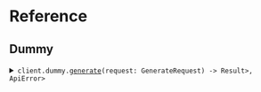 # Reference
## Dummy
<details><summary><code>client.dummy.<a href="/src/api/resources/dummy/client.rs">generate</a>(request: GenerateRequest) -> Result<Stream<Vec<u8>>, ApiError></code></summary>
<dl>
<dd>

#### 🔌 Usage

<dl>
<dd>

<dl>
<dd>

```rust
use seed_streaming::{ClientConfig, GenerateRequest, StreamingClient};
use std::collections::HashMap;

#[tokio::main]
async fn main() {
    let config = ClientConfig {
        ..Default::default()
    };
    let client = StreamingClient::new(config).expect("Failed to build client");
    client
        .dummy
        .generate(
            &GenerateRequest {
                stream: false,
                num_events: 5,
            },
            None,
        )
        .await;
}
```
</dd>
</dl>
</dd>
</dl>

#### ⚙️ Parameters

<dl>
<dd>

<dl>
<dd>

**stream:** `bool` 
    
</dd>
</dl>

<dl>
<dd>

**num_events:** `i64` 
    
</dd>
</dl>
</dd>
</dl>


</dd>
</dl>
</details>
